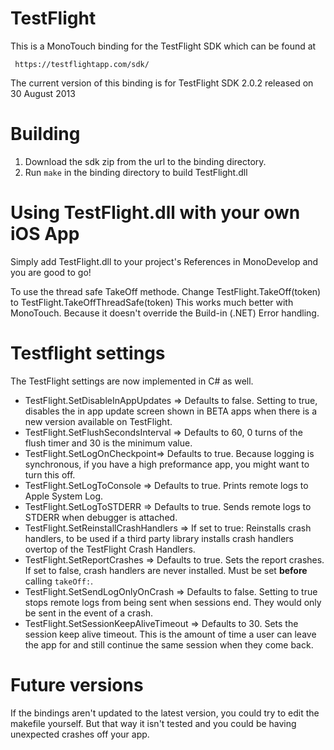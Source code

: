TestFlight
==========

This is a MonoTouch binding for the TestFlight SDK which can be found at

     https://testflightapp.com/sdk/

The current version of this binding is for TestFlight SDK 2.0.2 released on 30 August 2013

Building
========

1. Download the sdk zip from the url to the binding directory.
2. Run `make` in the binding directory to build TestFlight.dll

Using TestFlight.dll with your own iOS App
==========================================

Simply add TestFlight.dll to your project's References in MonoDevelop and you
are good to go!

To use the thread safe TakeOff methode. Change TestFlight.TakeOff(token) to TestFlight.TakeOffThreadSafe(token)
This works much better with MonoTouch. Because it doesn't override the Build-in (.NET) Error handling.

Testflight settings
===================
The TestFlight settings are now implemented in C# as well.

- TestFlight.SetDisableInAppUpdates => Defaults to false. Setting to true, disables the in app update screen shown in BETA apps when there is a new version available on TestFlight.
- TestFlight.SetFlushSecondsInterval => Defaults to 60, 0 turns of the flush timer and 30 is the minimum value.
- TestFlight.SetLogOnCheckpoint=> Defaults to true. Because logging is synchronous, if you have a high preformance app, you might want to turn this off.
- TestFlight.SetLogToConsole => Defaults to true. Prints remote logs to Apple System Log.
- TestFlight.SetLogToSTDERR => Defaults to true. Sends remote logs to STDERR when debugger is attached.
- TestFlight.SetReinstallCrashHandlers => If set to true: Reinstalls crash handlers, to be used if a third party library installs crash handlers overtop of the TestFlight Crash Handlers.
- TestFlight.SetReportCrashes => Defaults to true. Sets the report crashes. If set to false, crash handlers are never installed. Must be set **before** calling `takeOff:`.
- TestFlight.SetSendLogOnlyOnCrash => Defaults to false. Setting to true stops remote logs from being sent when sessions end. They would only be sent in the event of a crash.
- TestFlight.SetSessionKeepAliveTimeout => Defaults to 30. Sets the session keep alive timeout. This is the amount of time a user can leave the app for and still continue the same session when they come back.

Future versions
===============

If the bindings aren't updated to the latest version, you could try to edit the makefile yourself.
But that way it isn't tested and you could be having unexpected crashes off your app.		